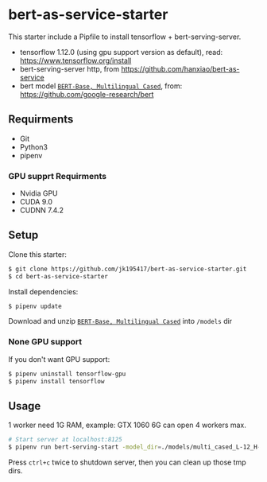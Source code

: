 # bert-as-service-starter

This starter include a Pipfile to install tensorflow + bert-serving-server.

- tensorflow 1.12.0 (using gpu support version as default), read: https://www.tensorflow.org/install
- bert-serving-server http, from https://github.com/hanxiao/bert-as-service
- bert model [`BERT-Base, Multilingual Cased`](https://storage.googleapis.com/bert_models/2018_11_23/multi_cased_L-12_H-768_A-12.zip), from: https://github.com/google-research/bert

## Requirments

- Git
- Python3
- pipenv

### GPU supprt Requirments

- Nvidia GPU
- CUDA 9.0
- CUDNN 7.4.2

## Setup

Clone this starter:

```sh
$ git clone https://github.com/jk195417/bert-as-service-starter.git
$ cd bert-as-service-starter
```

Install dependencies:

```sh
$ pipenv update
```

Download and unzip [`BERT-Base, Multilingual Cased`](https://storage.googleapis.com/bert_models/2018_11_23/multi_cased_L-12_H-768_A-12.zip) into `/models` dir

### None GPU support

If you don't want GPU support:

```sh
$ pipenv uninstall tensorflow-gpu
$ pipenv install tensorflow
```

## Usage

1 worker need 1G RAM, example: GTX 1060 6G can open 4 workers max.

```sh
# Start server at localhost:8125
$ pipenv run bert-serving-start -model_dir=./models/multi_cased_L-12_H-768_A-12 -num_worker=4 -http_port=8125 -http_max_connect=20
```

Press `ctrl+c` twice to shutdown server, then you can clean up those tmp dirs.
